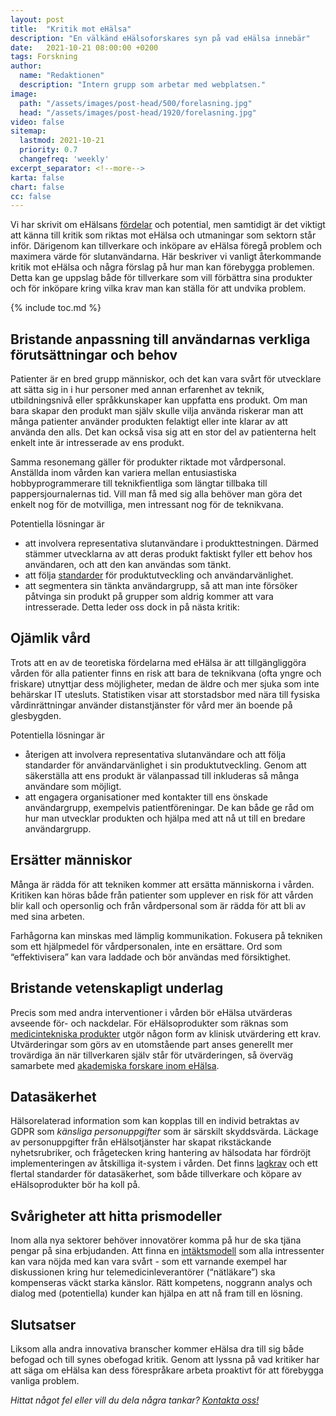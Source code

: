 ```yaml
---
layout: post
title:  "Kritik mot eHälsa"
description: "En välkänd eHälsoforskares syn på vad eHälsa innebär"
date:   2021-10-21 08:00:00 +0200
tags: Forskning
author:
  name: "Redaktionen"
  description: "Intern grupp som arbetar med webplatsen."
image:
  path: "/assets/images/post-head/500/forelasning.jpg"
  head: "/assets/images/post-head/1920/forelasning.jpg"
video: false
sitemap:
  lastmod: 2021-10-21
  priority: 0.7
  changefreq: 'weekly'
excerpt_separator: <!--more-->
karta: false
chart: false
cc: false
---
```


Vi har skrivit om eHälsans [fördelar](/2021/08/13/introduktion-till-ehalsa.html) och potential, men samtidigt är det viktigt att känna till kritik som riktas mot eHälsa och utmaningar som sektorn står inför. Därigenom kan tillverkare och inköpare av eHälsa föregå problem och maximera värde för slutanvändarna. Här beskriver vi vanligt återkommande kritik mot eHälsa och några förslag på hur man kan förebygga problemen. Detta kan ge uppslag både för tillverkare som vill förbättra sina produkter och för inköpare kring vilka krav man kan ställa för att undvika problem.

<!--more-->

{% include toc.md %}


## Bristande anpassning till användarnas verkliga förutsättningar och behov
Patienter är en bred grupp människor, och det kan vara svårt för utvecklare att sätta sig in i hur personer med annan erfarenhet av teknik, utbildningsnivå eller språkkunskaper kan uppfatta ens produkt. Om man bara skapar den produkt man själv skulle vilja använda riskerar man att många patienter använder produkten felaktigt eller inte klarar av att använda den alls. Det kan också visa sig att en stor del av patienterna helt enkelt inte är intresserade av ens produkt.

Samma resonemang gäller för produkter riktade mot vårdpersonal. Anställda inom vården kan variera mellan entusiastiska hobbyprogrammerare till teknikfientliga som längtar tillbaka till pappersjournalernas tid. Vill man få med sig alla behöver man göra det enkelt nog för de motvilliga, men intressant nog för de teknikvana.

Potentiella lösningar är 
* att involvera representativa slutanvändare i produkttestningen. Därmed stämmer utvecklarna av att deras produkt faktiskt fyller ett behov hos användaren, och att den kan användas som tänkt.
* att följa [standarder](/2021/07/31/standarder.html) för produktutveckling och användarvänlighet.
* att segmentera sin tänkta användargrupp, så att man inte försöker påtvinga sin produkt på grupper som aldrig kommer att vara intresserade. Detta leder oss dock in på nästa kritik:
## Ojämlik vård
Trots att en av de teoretiska fördelarna med eHälsa är att tillgängliggöra vården för alla patienter finns en risk att bara de teknikvana (ofta yngre och friskare) utnyttjar dess möjligheter, medan de äldre och mer sjuka som inte behärskar IT utesluts. Statistiken visar att storstadsbor med nära till fysiska vårdinrättningar använder distanstjänster för vård mer än boende på glesbygden.

Potentiella lösningar är 
* återigen att involvera representativa slutanvändare och att följa standarder för användarvänlighet i sin produktutveckling. Genom att säkerställa att ens produkt är välanpassad till inkluderas så många användare som möjligt.
* att engagera organisationer med kontakter till ens önskade användargrupp, exempelvis patientföreningar. De kan både ge råd om hur man utvecklar produkten och hjälpa med att nå ut till en bredare användargrupp.

## Ersätter människor
Många är rädda för att tekniken kommer att ersätta människorna i vården. Kritiken kan höras både från patienter som upplever en risk för att vården blir kall och opersonlig och från vårdpersonal som är rädda för att bli av med sina arbeten.

Farhågorna kan minskas med lämplig kommunikation. Fokusera på tekniken som ett hjälpmedel för vårdpersonalen, inte en ersättare. Ord som “effektivisera” kan vara laddade och bör användas med försiktighet.
## Bristande vetenskapligt underlag
Precis som med andra interventioner i vården bör eHälsa utvärderas avseende för- och nackdelar. För eHälsoprodukter som räknas som [medicintekniska produkter](/2021/08/20/medicinteknik.html) utgör någon form av klinisk utvärdering ett krav. Utvärderingar som görs av en utomstående part anses generellt mer trovärdiga än när tillverkaren själv står för utvärderingen, så överväg samarbete med [akademiska forskare inom eHälsa](/2021/07/29/akademiskforskning.html).
## Datasäkerhet
Hälsorelaterad information som kan kopplas till en individ betraktas av GDPR som _känsliga personuppgifter_ som är särskilt skyddsvärda. Läckage av personuppgifter från eHälsotjänster har skapat rikstäckande nyhetsrubriker, och frågetecken kring hantering av hälsodata har fördröjt implementeringen av åtskilliga it-system i vården. Det finns [lagkrav](/2021/07/29/lagar.html) och ett flertal standarder för datasäkerhet, som både tillverkare och köpare av eHälsoprodukter bör ha koll på.
## Svårigheter att hitta prismodeller
Inom alla nya sektorer behöver innovatörer komma på hur de ska tjäna pengar på sina erbjudanden. Att finna en [intäktsmodell](/2021/09/11/intaktsmodeller.html) som alla intressenter kan vara nöjda med kan vara svårt - som ett varnande exempel har diskussionen kring hur telemedicinleverantörer (“nätläkare”) ska kompenseras väckt starka känslor. Rätt kompetens, noggrann analys och dialog med (potentiella) kunder kan hjälpa en att nå fram till en lösning.
## Slutsatser
Liksom alla andra innovativa branscher kommer eHälsa dra till sig både befogad och till synes obefogad kritik. Genom att lyssna på vad kritiker har att säga om eHälsa kan dess förespråkare arbeta proaktivt för att förebygga vanliga problem.

_Hittat något fel eller vill du dela några tankar? [Kontakta oss!](/index.html#form-message)_